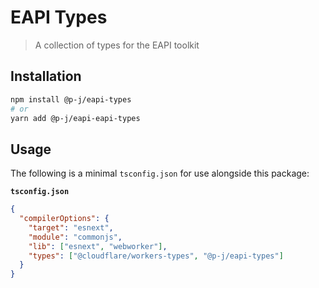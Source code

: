 # EAPI Types

> A collection of types for the EAPI toolkit

## Installation

```sh
npm install @p-j/eapi-types
# or
yarn add @p-j/eapi-eapi-types
```

## Usage

The following is a minimal `tsconfig.json` for use alongside this package:

**`tsconfig.json`**

```json
{
  "compilerOptions": {
    "target": "esnext",
    "module": "commonjs",
    "lib": ["esnext", "webworker"],
    "types": ["@cloudflare/workers-types", "@p-j/eapi-types"]
  }
}
```
